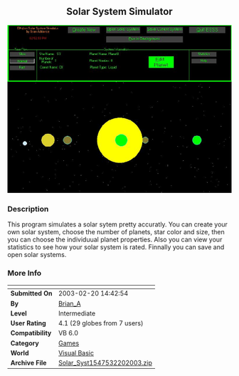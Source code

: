 ﻿<div align="center">

## Solar System Simulator

<img src="PIC20032201456166203.JPG">
</div>

### Description

This program simulates a solar sytem pretty accuratly. You can create your own solar system, choose the number of planets, star color and size, then you can choose the individuual planet properties. Also you can view your statistics to see how your solar system is rated. Finnally you can save and open solar systems.
 
### More Info
 


<span>             |<span>
---                |---
**Submitted On**   |2003-02-20 14:42:54
**By**             |[Brian\_A ](https://github.com/Planet-Source-Code/PSCIndex/blob/master/ByAuthor/brian-a.md)
**Level**          |Intermediate
**User Rating**    |4.1 (29 globes from 7 users)
**Compatibility**  |VB 6\.0
**Category**       |[Games](https://github.com/Planet-Source-Code/PSCIndex/blob/master/ByCategory/games__1-38.md)
**World**          |[Visual Basic](https://github.com/Planet-Source-Code/PSCIndex/blob/master/ByWorld/visual-basic.md)
**Archive File**   |[Solar\_Syst1547532202003\.zip](https://github.com/Planet-Source-Code/brian-a-solar-system-simulator__1-43382/archive/master.zip)








